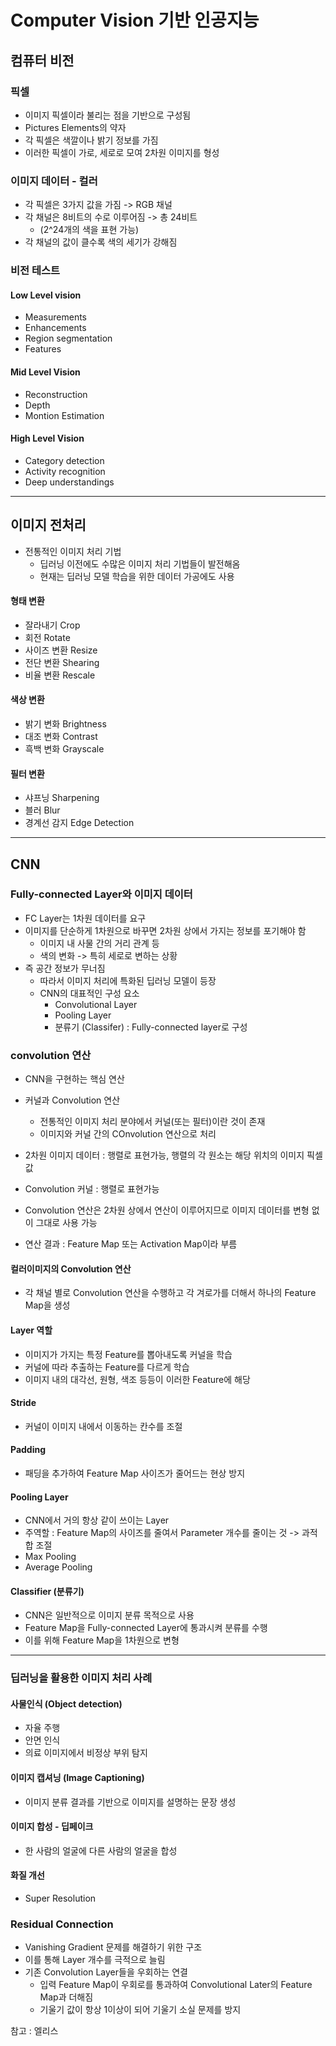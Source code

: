 # Computer Vision 기반 인공지능

## 컴퓨터 비전

### 픽셀

- 이미지 픽셀이라 불리는 점을 기반으로 구성됨
- Pictures Elements의 약자
- 각 픽셀은 색깔이나 밝기 정보를 가짐
- 이러한 픽셀이 가로, 세로로 모여 2차원 이미지를 형성

### 이미지 데이터 - 컬러

- 각 픽셀은 3가지 값을 가짐 -> RGB 채널
- 각 채널은 8비트의 수로 이루어짐 -> 총 24비트
  - (2^24개의 색을 표현 가능)
- 각 채널의 값이 클수록 색의 세기가 강해짐

### 비전 테스트

#### Low Level vision

- Measurements
- Enhancements
- Region segmentation
- Features

#### Mid Level Vision

- Reconstruction
- Depth
- Montion Estimation

#### High Level Vision

- Category detection
- Activity recognition
- Deep understandings

---

## 이미지 전처리

- 전통적인 이미지 처리 기법
  - 딥러닝 이전에도 수많은 이미지 처리 기법들이 발전해옴
  - 현재는 딥러닝 모델 학습을 위한 데이터 가공에도 사용

#### 형태 변환

- 잘라내기 Crop
- 회전 Rotate
- 사이즈 변환 Resize
- 전단 변환 Shearing
- 비율 변환 Rescale

#### 색상 변환

- 밝기 변화 Brightness
- 대조 변화 Contrast
- 흑백 변화 Grayscale

#### 필터 변환

- 샤프닝 Sharpening
- 블러 Blur
- 경계선 감지 Edge Detection

---

## CNN

### Fully-connected Layer와 이미지 데이터

- FC Layer는 1차원 데이터를 요구
- 이미지를 단순하게 1차원으로 바꾸면 2차원 상에서 가지는 정보를 포기해야 함
  - 이미지 내 사물 간의 거리 관계 등
  - 색의 변화 -> 특히 세로로 변하는 상황
- 즉 공간 정보가 무너짐
  - 따라서 이미지 처리에 특화된 딥러닝 모델이 등장
  - CNN의 대표적인 구성 요소
    - Convolutional Layer
    - Pooling Layer
    - 분류기 (Classifer) : Fully-connected layer로 구성

### convolution 연산

- CNN을 구현하는 핵심 연산
- 커널과 Convolution 연산

  - 전통적인 이미지 처리 분야에서 커널(또는 필터)이란 것이 존재
  - 이미지와 커널 간의 COnvolution 연산으로 처리

- 2차원 이미지 데이터 : 행렬로 표현가능, 행렬의 각 원소는 해당 위치의 이미지 픽셀값
- Convolution 커널 : 행렬로 표현가능
- Convolution 연산은 2차원 상에서 연산이 이루어지므로 이미지 데이터를 변형 없이 그대로 사용 가능

- 연산 결과 : Feature Map 또는 Activation Map이라 부름

#### 컬러이미지의 Convolution 연산

- 각 채널 별로 Convolution 연산을 수행하고 각 겨로가를 더해서 하나의 Feature Map을 생성

#### Layer 역할

- 이미지가 가지는 특정 Feature를 뽑아내도록 커널을 학습
- 커널에 따라 추출하는 Feature를 다르게 학습
- 이미지 내의 대각선, 원형, 색조 등등이 이러한 Feature에 해당

#### Stride

- 커널이 이미지 내에서 이동하는 칸수를 조절

#### Padding

- 패딩을 추가하여 Feature Map 사이즈가 줄어드는 현상 방지

#### Pooling Layer

- CNN에서 거의 항상 같이 쓰이는 Layer
- 주역할 : Feature Map의 사이즈를 줄여서 Parameter 개수를 줄이는 것 -> 과적합 조절
- Max Pooling
- Average Pooling

#### Classifier (분류기)

- CNN은 일반적으로 이미지 분류 목적으로 사용
- Feature Map을 Fully-connected Layer에 통과시켜 분류를 수행
- 이를 위해 Feature Map을 1차원으로 변형

---

### 딥러닝을 활용한 이미지 처리 사례

#### 사물인식 (Object detection)

- 자율 주행
- 안면 인식
- 의료 이미지에서 비정상 부위 탐지

#### 이미지 캡셔닝 (Image Captioning)

- 이미지 분류 결과를 기반으로 이미지를 설명하는 문장 생성

#### 이미지 합성 - 딥페이크

- 한 사람의 얼굴에 다른 사람의 얼굴을 합성

#### 화질 개선

- Super Resolution

### Residual Connection

- Vanishing Gradient 문제를 해결하기 위한 구조
- 이를 통해 Layer 개수를 극적으로 늘림
- 기존 Convolution Layer들을 우회하는 연결
  - 입력 Feature Map이 우회로를 통과하여 Convolutional Later의 Feature Map과 더해짐
  - 기울기 값이 항상 1이상이 되어 기울기 소실 문제를 방지

참고 : 엘리스
